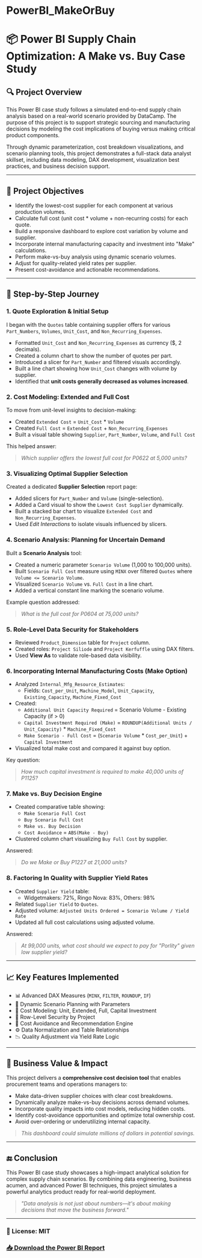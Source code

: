 # PowerBI_MakeOrBuy
# 📦 Power BI Supply Chain Optimization: A Make vs. Buy Case Study

## 🔍 Project Overview
This Power BI case study follows a simulated end-to-end supply chain analysis based on a real-world scenario provided by DataCamp. The purpose of this project is to support strategic sourcing and manufacturing decisions by modeling the cost implications of buying versus making critical product components.

Through dynamic parameterization, cost breakdown visualizations, and scenario planning tools, this project demonstrates a full-stack data analyst skillset, including data modeling, DAX development, visualization best practices, and business decision support.

---

## 🧭 Project Objectives
- Identify the lowest-cost supplier for each component at various production volumes.
- Calculate full cost (unit cost * volume + non-recurring costs) for each quote.
- Build a responsive dashboard to explore cost variation by volume and supplier.
- Incorporate internal manufacturing capacity and investment into "Make" calculations.
- Perform make-vs-buy analysis using dynamic scenario volumes.
- Adjust for quality-related yield rates per supplier.
- Present cost-avoidance and actionable recommendations.

---

## 🔨 Step-by-Step Journey

### 1. **Quote Exploration & Initial Setup**
I began with the `Quotes` table containing supplier offers for various `Part_Numbers`, `Volumes`, `Unit_Cost`, and `Non_Recurring_Expenses`.

- Formatted `Unit_Cost` and `Non_Recurring_Expenses` as currency ($, 2 decimals).
- Created a column chart to show the number of quotes per part.
- Introduced a slicer for `Part_Number` and filtered visuals accordingly.
- Built a line chart showing how `Unit_Cost` changes with volume by supplier.
- Identified that **unit costs generally decreased as volumes increased**.

### 2. **Cost Modeling: Extended and Full Cost**
To move from unit-level insights to decision-making:
- Created `Extended Cost` = `Unit_Cost` * `Volume`
- Created `Full Cost` = `Extended Cost` + `Non_Recurring_Expenses`
- Built a visual table showing `Supplier`, `Part_Number`, `Volume`, and `Full Cost`

This helped answer:  
> _Which supplier offers the lowest full cost for P0622 at 5,000 units?_

### 3. **Visualizing Optimal Supplier Selection**
Created a dedicated **Supplier Selection** report page:
- Added slicers for `Part_Number` and `Volume` (single-selection).
- Added a Card visual to show the `Lowest Cost Supplier` dynamically.
- Built a stacked bar chart to visualize `Extended Cost` and `Non_Recurring_Expenses`.
- Used *Edit Interactions* to isolate visuals influenced by slicers.

### 4. **Scenario Analysis: Planning for Uncertain Demand**
Built a **Scenario Analysis** tool:
- Created a numeric parameter `Scenario Volume` (1,000 to 100,000 units).
- Built `Scenario Full Cost` measure using `MINX` over filtered `Quotes` where `Volume <= Scenario Volume`.
- Visualized `Scenario Volume` vs. `Full Cost` in a line chart.
- Added a vertical constant line marking the scenario volume.

Example question addressed:  
> _What is the full cost for P0604 at 75,000 units?_

### 5. **Role-Level Data Security for Stakeholders**
- Reviewed `Product_Dimension` table for `Project` column.
- Created roles: `Project Siliode` and `Project Kerfuffle` using DAX filters.
- Used **View As** to validate role-based data visibility.

### 6. **Incorporating Internal Manufacturing Costs (Make Option)**
- Analyzed `Internal_Mfg_Resource_Estimates`:
  - Fields: `Cost_per_Unit`, `Machine_Model`, `Unit_Capacity`, `Existing_Capacity`, `Machine_Fixed_Cost`
- Created:
  - `Additional Unit Capacity Required` = Scenario Volume - Existing Capacity (if > 0)
  - `Capital Investment Required (Make)` = `ROUNDUP(Additional Units / Unit_Capacity)` * `Machine_Fixed_Cost`
  - `Make Scenario - Full Cost` = (`Scenario Volume` * `Cost_per_Unit`) + `Capital Investment`
- Visualized total make cost and compared it against buy option.

Key question:  
> _How much capital investment is required to make 40,000 units of P1125?_

### 7. **Make vs. Buy Decision Engine**
- Created comparative table showing:
  - `Make Scenario Full Cost`
  - `Buy Scenario Full Cost`
  - `Make vs. Buy Decision`
  - `Cost Avoidance` = `ABS(Make - Buy)`
- Clustered column chart visualizing `Buy Full Cost` by supplier.

Answered:  
> _Do we Make or Buy P1227 at 21,000 units?_

### 8. **Factoring In Quality with Supplier Yield Rates**
- Created `Supplier Yield` table:
  - Widgetmakers: 72%, Ringo Nova: 83%, Others: 98%
- Related `Supplier Yield` to `Quotes`.
- Adjusted volume: `Adjusted Units Ordered = Scenario Volume / Yield Rate`
- Updated all full cost calculations using adjusted volume.

Answered:  
> _At 99,000 units, what cost should we expect to pay for \"Porlity\" given low supplier yield?_

---

## 📈 Key Features Implemented
- 📊 Advanced DAX Measures (`MINX`, `FILTER`, `ROUNDUP`, `IF`)
- 🔁 Dynamic Scenario Planning with Parameters
- 🧮 Cost Modeling: Unit, Extended, Full, Capital Investment
- 🔐 Row-Level Security by Project
- 🎯 Cost Avoidance and Recommendation Engine
- ⚙️ Data Normalization and Table Relationships
- 📉 Quality Adjustment via Yield Rate Logic

---

## 💼 Business Value & Impact
This project delivers a **comprehensive cost decision tool** that enables procurement teams and operations managers to:

- Make data-driven supplier choices with clear cost breakdowns.
- Dynamically analyze make-vs-buy decisions across demand volumes.
- Incorporate quality impacts into cost models, reducing hidden costs.
- Identify cost-avoidance opportunities and optimize total ownership cost.
- Avoid over-ordering or underutilizing internal capacity.

> _This dashboard could simulate millions of dollars in potential savings._

---

## 🔚 Conclusion
This Power BI case study showcases a high-impact analytical solution for complex supply chain scenarios. By combining data engineering, business acumen, and advanced Power BI techniques, this project simulates a powerful analytics product ready for real-world deployment.

> _\"Data analysis is not just about numbers—it's about making decisions that move the business forward.\"_

---


### 🧾 License: MIT
### [📥 Download the Power BI Report](Report/MakeOrBuy.pbix)
